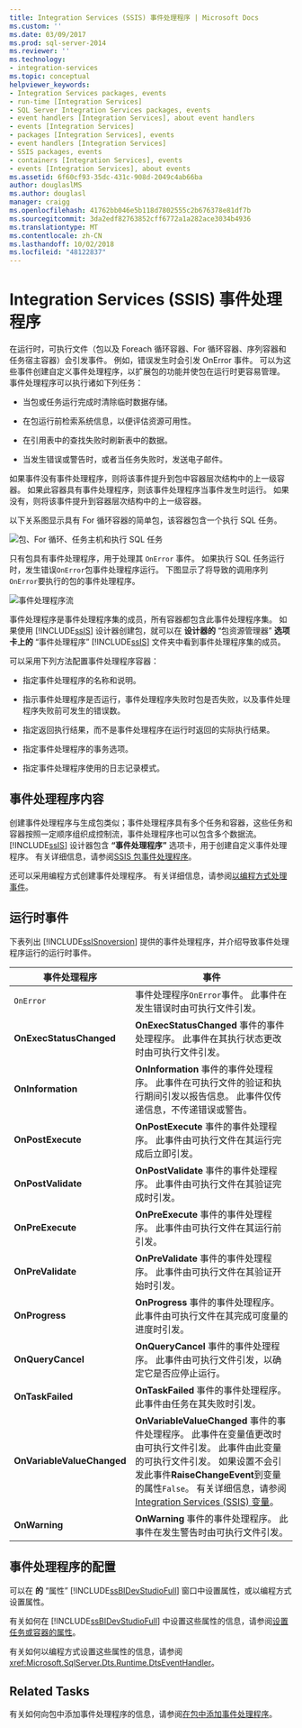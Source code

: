 ```yaml
---
title: Integration Services (SSIS) 事件处理程序 | Microsoft Docs
ms.custom: ''
ms.date: 03/09/2017
ms.prod: sql-server-2014
ms.reviewer: ''
ms.technology:
- integration-services
ms.topic: conceptual
helpviewer_keywords:
- Integration Services packages, events
- run-time [Integration Services]
- SQL Server Integration Services packages, events
- event handlers [Integration Services], about event handlers
- events [Integration Services]
- packages [Integration Services], events
- event handlers [Integration Services]
- SSIS packages, events
- containers [Integration Services], events
- events [Integration Services], about events
ms.assetid: 6f60cf93-35dc-431c-908d-2049c4ab66ba
author: douglaslMS
ms.author: douglasl
manager: craigg
ms.openlocfilehash: 41762bb046e5b118d7802555c2b676378e81df7b
ms.sourcegitcommit: 3da2edf82763852cff6772a1a282ace3034b4936
ms.translationtype: MT
ms.contentlocale: zh-CN
ms.lasthandoff: 10/02/2018
ms.locfileid: "48122837"
---
```

# <a name="integration-services-ssis-event-handlers"></a>Integration Services (SSIS) 事件处理程序
  在运行时，可执行文件（包以及 Foreach 循环容器、For 循环容器、序列容器和任务宿主容器）会引发事件。 例如，错误发生时会引发 OnError 事件。 可以为这些事件创建自定义事件处理程序，以扩展包的功能并使包在运行时更容易管理。 事件处理程序可以执行诸如下列任务：  
  
-   当包或任务运行完成时清除临时数据存储。  
  
-   在包运行前检索系统信息，以便评估资源可用性。  
  
-   在引用表中的查找失败时刷新表中的数据。  
  
-   当发生错误或警告时，或者当任务失败时，发送电子邮件。  
  
 如果事件没有事件处理程序，则将该事件提升到包中容器层次结构中的上一级容器。 如果此容器具有事件处理程序，则该事件处理程序当事件发生时运行。 如果没有，则将该事件提升到容器层次结构中的上一级容器。  
  
 以下关系图显示具有 For 循环容器的简单包，该容器包含一个执行 SQL 任务。  
  
 ![包、For 循环、任务主机和执行 SQL 任务](media/mw-dts-eventhandlerpkg.gif "Package, For Loop, task host, and Execute SQL task")  
  
 只有包具有事件处理程序，用于处理其 `OnError` 事件。 如果执行 SQL 任务运行时，发生错误`OnError`包事件处理程序运行。 下图显示了将导致的调用序列`OnError`要执行的包的事件处理程序。  
  
 ![事件处理程序流](media/mw-dts-eventhandlers.gif "Event handler flow")  
  
 事件处理程序是事件处理程序集的成员，所有容器都包含此事件处理程序集。 如果使用 [!INCLUDE[ssIS](../includes/ssis-md.md)] 设计器创建包，就可以在 **设计器的** “包资源管理器” **选项卡上的** “事件处理程序” [!INCLUDE[ssIS](../includes/ssis-md.md)] 文件夹中看到事件处理程序集的成员。  
  
 可以采用下列方法配置事件处理程序容器：  
  
-   指定事件处理程序的名称和说明。  
  
-   指示事件处理程序是否运行，事件处理程序失败时包是否失败，以及事件处理程序失败前可发生的错误数。  
  
-   指定返回执行结果，而不是事件处理程序在运行时返回的实际执行结果。  
  
-   指定事件处理程序的事务选项。  
  
-   指定事件处理程序使用的日志记录模式。  
  
## <a name="event-handler-content"></a>事件处理程序内容  
 创建事件处理程序与生成包类似；事件处理程序具有多个任务和容器，这些任务和容器按照一定顺序组织成控制流，事件处理程序也可以包含多个数据流。 [!INCLUDE[ssIS](../includes/ssis-md.md)] 设计器包含 **“事件处理程序”** 选项卡，用于创建自定义事件处理程序。 有关详细信息，请参阅[SSIS 包事件处理程序](integration-services-ssis-event-handlers.md)。  
  
 还可以采用编程方式创建事件处理程序。 有关详细信息，请参阅[以编程方式处理事件](building-packages-programmatically/handling-events-programmatically.md)。  
  
## <a name="run-time-events"></a>运行时事件  
 下表列出 [!INCLUDE[ssISnoversion](../includes/ssisnoversion-md.md)] 提供的事件处理程序，并介绍导致事件处理程序运行的运行时事件。  
  
|事件处理程序|事件|  
|-------------------|-----------|  
|`OnError`|事件处理程序`OnError`事件。 此事件在发生错误时由可执行文件引发。|  
|**OnExecStatusChanged**|**OnExecStatusChanged** 事件的事件处理程序。 此事件在其执行状态更改时由可执行文件引发。|  
|**OnInformation**|**OnInformation** 事件的事件处理程序。 此事件在可执行文件的验证和执行期间引发以报告信息。 此事件仅传递信息，不传递错误或警告。|  
|**OnPostExecute**|**OnPostExecute** 事件的事件处理程序。 此事件由可执行文件在其运行完成后立即引发。|  
|**OnPostValidate**|**OnPostValidate** 事件的事件处理程序。 此事件由可执行文件在其验证完成时引发。|  
|**OnPreExecute**|**OnPreExecute** 事件的事件处理程序。 此事件由可执行文件在其运行前引发。|  
|**OnPreValidate**|**OnPreValidate** 事件的事件处理程序。 此事件由可执行文件在其验证开始时引发。|  
|**OnProgress**|**OnProgress** 事件的事件处理程序。 此事件由可执行文件在其完成可度量的进度时引发。|  
|**OnQueryCancel**|**OnQueryCancel** 事件的事件处理程序。 此事件由可执行文件引发，以确定它是否应停止运行。|  
|**OnTaskFailed**|**OnTaskFailed** 事件的事件处理程序。 此事件由任务在其失败时引发。|  
|**OnVariableValueChanged**|**OnVariableValueChanged** 事件的事件处理程序。 此事件在变量值更改时由可执行文件引发。 此事件由此变量的可执行文件引发。 如果设置不会引发此事件**RaiseChangeEvent**到变量的属性`False`。 有关详细信息，请参阅 [Integration Services (SSIS) 变量](integration-services-ssis-variables.md)。|  
|**OnWarning**|**OnWarning** 事件的事件处理程序。 此事件在发生警告时由可执行文件引发。|  
  
## <a name="configuration-of-an-event-handler"></a>事件处理程序的配置  
 可以在 **的** “属性” [!INCLUDE[ssBIDevStudioFull](../includes/ssbidevstudiofull-md.md)] 窗口中设置属性，或以编程方式设置属性。  
  
 有关如何在 [!INCLUDE[ssBIDevStudioFull](../includes/ssbidevstudiofull-md.md)] 中设置这些属性的信息，请参阅[设置任务或容器的属性](../../2014/integration-services/set-the-properties-of-a-task-or-container.md)。  
  
 有关如何以编程方式设置这些属性的信息，请参阅 <xref:Microsoft.SqlServer.Dts.Runtime.DtsEventHandler>。  
  
## <a name="related-tasks"></a>Related Tasks  
 有关如何向包中添加事件处理程序的信息，请参阅[在包中添加事件处理程序](../../2014/integration-services/add-an-event-handler-to-a-package.md)。  
  
  
